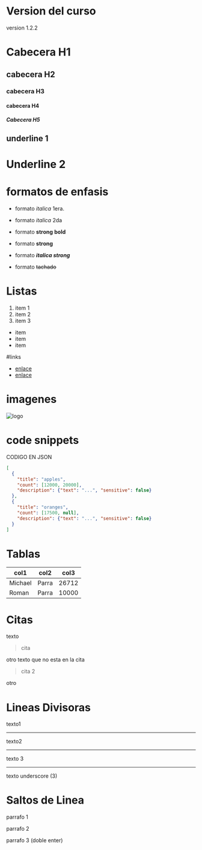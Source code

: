 # Version del curso
version 1.2.2
# Cabecera H1
## cabecera H2
### cabecera H3
#### cabecera H4
##### Cabecera H5

underline 1
------------
Underline 2
===========

# formatos de enfasis

- formato *italica* 1era.
- formato _italica_ 2da

- formato **strong** **bold**
- formato __strong__ 

- formato ***italica strong***
- formato ~~tachado~~

# Listas

1. item 1
2. item 2
3. item 3
- item
- item
- item




#links
- [enlace](http:www.//google.com)
- [enlace](index.html)

# imagenes
![logo](https://github.githubassets.com/images/modules/logos_page/Octocat.png)

# code snippets
CODIGO EN JSON
```JSON
[
  {
    "title": "apples",
    "count": [12000, 20000],
    "description": {"text": "...", "sensitive": false}
  },
  {
    "title": "oranges",
    "count": [17500, null],
    "description": {"text": "...", "sensitive": false}
  }
]
```
# Tablas

| col1 | col2 | col3 | 
| ---- | ---- | ---- |
| Michael | Parra | 26712 |
| Roman | Parra | 10000 |

# Citas
texto
>cita

otro texto que no esta en la cita
>cita 2

otro

# Lineas Divisoras
texto1 

--- 
texto2

***
texto 3

___
texto underscore (3)

# Saltos de Linea

parrafo 1 

parrafo 2 

parrafo 3 (doble enter)
